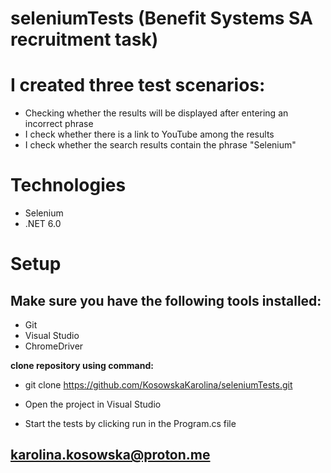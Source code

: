 # seleniumTests (Benefit Systems SA recruitment task)

# I created three test scenarios:
* Checking whether the results will be displayed after entering an incorrect phrase
* I check whether there is a link to YouTube among the results
* I check whether the search results contain the phrase "Selenium"

# Technologies
* Selenium
* .NET 6.0

# Setup
## Make sure you have the following tools installed:
* Git
* Visual Studio
* ChromeDriver

<b> clone repository using command: </b>
* git clone https://github.com/KosowskaKarolina/seleniumTests.git

* Open the project in Visual Studio

* Start the tests by clicking run in the Program.cs file

## karolina.kosowska@proton.me
